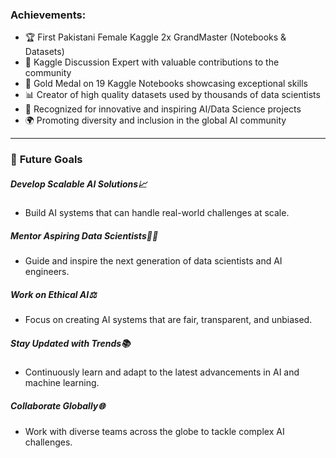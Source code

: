 ### **Achievements:** 

- 🏆 First Pakistani Female Kaggle 2x GrandMaster (Notebooks & Datasets)  
- 💬 Kaggle Discussion Expert with valuable contributions to the community  
- 🥇 Gold Medal on 19 Kaggle Notebooks showcasing exceptional skills  
- 📊 Creator of high quality datasets used by thousands of data scientists  
- 🌟 Recognized for innovative and inspiring AI/Data Science projects  
- 🌍 Promoting diversity and inclusion in the global AI community 
---
### 🚀 **Future Goals**
##### **Develop Scalable AI Solutions**📈
- Build AI systems that can handle real-world challenges at scale.

##### **Mentor Aspiring Data Scientists**👩‍🏫
- Guide and inspire the next generation of data scientists and AI engineers.

##### **Work on Ethical AI**⚖️
- Focus on creating AI systems that are fair, transparent, and unbiased.

##### **Stay Updated with Trends**📚
- Continuously learn and adapt to the latest advancements in AI and machine learning.

##### **Collaborate Globally**🌐
- Work with diverse teams across the globe to tackle complex AI challenges.